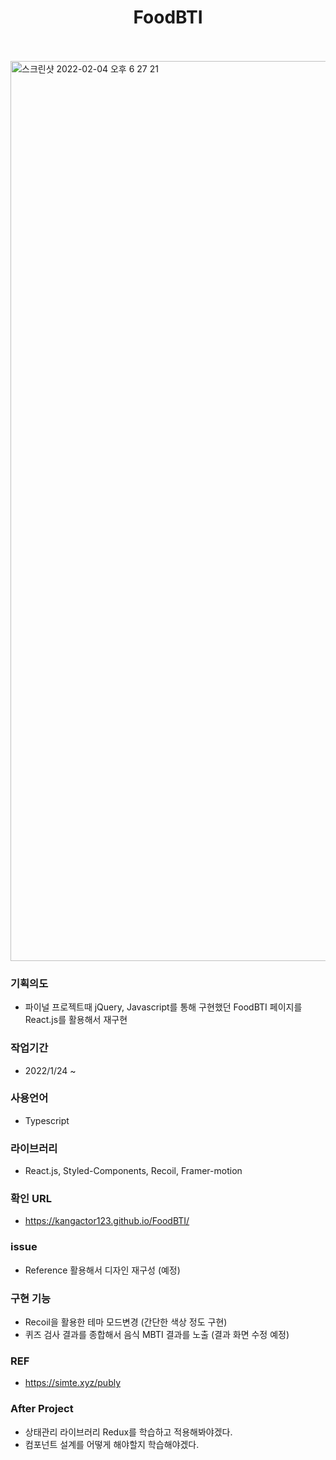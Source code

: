 <h1 align="center">FoodBTI</h1>
<br/><br/>

<img width="1440" alt="스크린샷 2022-02-04 오후 6 27 21" src="https://user-images.githubusercontent.com/82820237/152504884-d08137a9-9d5a-4911-b1ff-54d26eb2891d.png">

### 기획의도

- 파이널 프로젝트때 jQuery, Javascript를 통해 구현했던 FoodBTI 페이지를 React.js를 활용해서 재구현

### 작업기간

- 2022/1/24 ~

### 사용언어

- Typescript

### 라이브러리

- React.js, Styled-Components, Recoil, Framer-motion

### 확인 URL

- https://kangactor123.github.io/FoodBTI/

### issue

- Reference 활용해서 디자인 재구성 (예정)

### 구현 기능

- Recoil을 활용한 테마 모드변경 (간단한 색상 정도 구현)
- 퀴즈 검사 결과를 종합해서 음식 MBTI 결과를 노출 (결과 화면 수정 예정)

### REF

- https://simte.xyz/publy

### After Project

- 상태관리 라이브러리 Redux를 학습하고 적용해봐야겠다.
- 컴포넌트 설계를 어떻게 해야할지 학습해야겠다.
